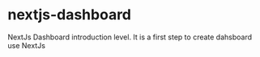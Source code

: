 # nextjs-dashboard
NextJs Dashboard introduction level.
It is a first step to create dahsboard use NextJs
